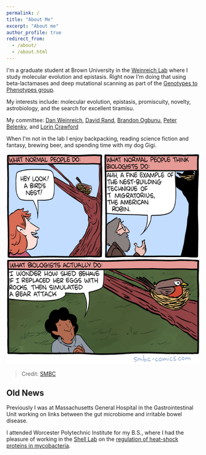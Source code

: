 ```yaml
---
permalink: /
title: "About Me"
excerpt: "About me"
author_profile: true
redirect_from: 
  - /about/
  - /about.html
---
```

I'm a graduate student at Brown University in the [Weinreich Lab](https://www.brown.edu/research/labs/weinreich/) where I study molecular evolution and epistasis. Right now I'm doing that using beta-lactamases and deep mutational scanning as part of the [Genotypes to Phenotypes group](https://ddg2phenome.org/).


My interests include: molecular evolution, epistasis, promiscuity, novelty, astrobiology, and the search for excellent tiramisu.


My committee: [Dan Weinreich](https://vivo.brown.edu/display/dweinrei), [David Rand](https://vivo.brown.edu/display/drand), [Brandon Ogbunu](https://vivo.brown.edu/display/cogbunug), [Peter Belenky](https://vivo.brown.edu/display/pbelenky), and [Lorin Crawford](https://vivo.brown.edu/display/lcrawfo1)


When I'm not in the lab I enjoy backpacking, reading science fiction and fantasy, brewing beer, and spending time with my dog Gigi. 


![biologists](/images/biologists.png)
> Credit: [SMBC](http://www.smbc-comics.com/comic/biology-2)



Old News
-------
Previously I was at Massachusetts General Hospital in the Gastrointestinal Unit working on links between the gut microbiome and irritable bowel disease.

I attended Worcester Polytechnic Institute for my B.S., where I had the pleasure of working in the [Shell Lab](https://labs.wpi.edu/shelllab/) on the [regulation of heat-shock proteins in mycobacteria](https://digitalcommons.wpi.edu/mqp-all/1610/). 


